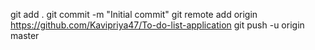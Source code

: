 git add .
git commit -m "Initial commit"
git remote add origin <https://github.com/Kavipriya47/To-do-list-application>
git push -u origin master

